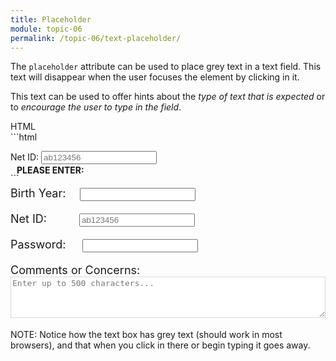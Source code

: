 ```yaml
---
title: Placeholder
module: topic-06
permalink: /topic-06/text-placeholder/
---
```


<div class="divider-heading"></div>

The `placeholder` attribute can be used to place grey text in a text field. This text will disappear when the user focuses the element by clicking in it.

This text can be used to offer hints about the _type of text that is expected_ or to _encourage the user to type in the field_.


<div class="code-heading">
  <span class="html">HTML</span>
</div>
```html
<p>
  Net ID:
  <input type="text" name="name" id="test-text" placeholder="ab123456"/>
</p>
```

<div class="row" style="margin-top: -30px;">
  <div class="col-lg-12">
    <div class="bs-component">
      <div class="panel panel-success">
        <div class="panel-heading">
          <h4 style="text-transform: uppercase; margin: inherit;">
            <i class="fa fa-check-circle" aria-hidden="true" style="margin-right: 10px"></i>
            Please Enter:
          </h4>
        </div>
          <div class="panel-body">
            <p style="font-size: large;">
              <span style="margin-right: 1em;">Birth Year:</span>
              <input type="text" name="name" id="test-date" maxlength="4" />
            </p>
            <p style="font-size: large;">
              <span style="margin-right: 2.6em;">Net ID:</span>
              <input type="text" name="name" id="test-text" placeholder="ab123456"/>
            </p>
            <p style="font-size: large;">
              <span style="margin-right: 1.2em;">Password:</span>
              <input type="password" name="password" id="test-password" maxlength="15"/>
            </p>
            <p style="font-size: large;">
              <span>Comments or Concerns:</span>
              <textarea name="comments" id="test-textarea" cols="20" rows="4" style="width:100%; border-color: #D8D8D8 !important; color: #777; font-size: medium">Enter up to 500 characters...</textarea>
            </p>
          </div>
      </div>
    </div>
  </div>
</div>


<span class="label label-info">NOTE:</span> Notice how the text box has grey text (should work in most browsers), and that when you click in there or begin typing it goes away.
